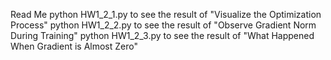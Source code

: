 Read Me
python HW1_2_1.py to see the result of "Visualize the Optimization Process"
python HW1_2_2.py to see the result of "Observe Gradient Norm During Training"
python HW1_2_3.py to see the result of "What Happened When Gradient is Almost Zero"